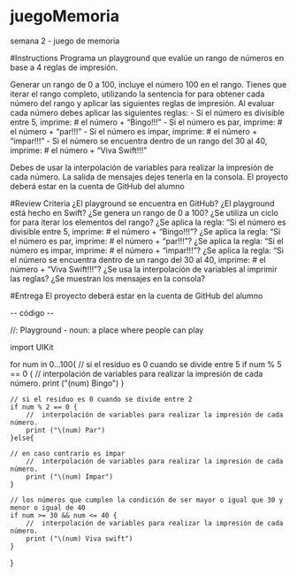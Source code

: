 # juegoMemoria
semana 2 - juego de memoria

#Instructions
Programa un playground que evalúe un rango de números en base a 4 reglas de impresión.

Generar un rango de 0 a 100, incluye el número 100 en el rango.
Tienes que iterar el rango completo, utilizando la sentencia for para obtener cada número del rango y aplicar las siguientes reglas de impresión.
Al evaluar cada número debes aplicar las siguientes reglas:
          - Si el número es divisible entre 5, imprime: # el número  + “Bingo!!!”
          - Si el número es par, imprime: # el número + “par!!!”
          - Si el número es impar, imprime: # el número + “impar!!!”
          - Si el número se encuentra dentro de un rango del 30 al 40, imprime: # el número +  “Viva Swift!!!”

Debes de usar la interpolación de variables para realizar la impresión de cada número.
La salida de mensajes dejes tenerla en la consola.
El proyecto deberá estar en la cuenta de GitHub del alumno


#Review Criteria
¿El playground se encuentra en GitHub?
¿El playground está hecho en Swift?
¿Se genera un rango de 0 a 100?
¿Se utiliza un ciclo for para iterar los elementos del rango?
¿Se aplica la regla: “Si el número es divisible entre 5, imprime: # el número  + “Bingo!!!”?
¿Se aplica la regla: “Si el número es par, imprime: # el número + “par!!!”?
¿Se aplica la regla: “Si el número es impar, imprime: # el número + “impar!!!”?
¿Se aplica la regla: “Si el número se encuentra dentro de un rango del 30 al 40, imprime: # el número +  “Viva Swift!!!”?
¿Se usa la interpolación de variables al imprimir las reglas?
¿Se muestran los mensajes en la consola?

#Entrega
El proyecto deberá estar en la cuenta de GitHub del alumno


-- código --

//: Playground - noun: a place where people can play

import UIKit


for num in 0...100{
    // si el residuo es 0 cuando se divide entre 5
    if num % 5 == 0 {
        //  interpolación de variables para realizar la impresión de cada número.
        print ("\(num) Bingo")
    }
    
    // si el residuo es 0 cuando se divide entre 2
    if num % 2 == 0 {
        //  interpolación de variables para realizar la impresión de cada número.
        print ("\(num) Par")
    }else{
        
    // en caso contrario es impar
        //  interpolación de variables para realizar la impresión de cada número.
        print ("\(num) Impar")
    }
    
    // los números que cumplen la condición de ser mayor o igual que 30 y menor o igual de 40
    if num >= 30 && num <= 40 {
        //  interpolación de variables para realizar la impresión de cada número.
        print ("\(num) Viva swift")
    }
}
